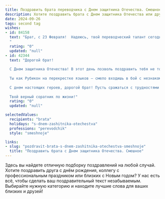 ```yaml
---
title: Поздравить брата переводчика с Днем защитника Отечества. Смешное
description: Хотите поздравить брата с Днем защитника Отечества или другим праздником? Наш ИИ создаст незабываемое поздравление, а вы обязательно выделитесь среди других.  
date: 2024-09-26
tags: second tag
wishes:
- id: 84158
  text: "Брат, с 23 Февраля!  Надеюсь, твой переводческий талант сегодня пригодится тебе для расшифровки поздравлений от поклонниц (которые, я уверен, уже выстроились в очередь).  Пусть твой запас \"боевых\" фраз будет неисчерпаем, а враги (ошибки в переводах) повержены!  Главное – не переведи стрелки, если кто-то спросит, где ты взял такой крутой подарок! 😉
  "
  rating: "0"
  updated: "null"
- id: 42344
  text: "Дорогой брат!
  
  С Днем защитника Отечества! В этот день позволь поздравить тебя не только как защитника, но и как переводчика, что, по сути, делает тебя воином слов и сражающимся за смысл!
  
  Ты как Рубикон на перекрестке языков – смело входишь в бой с незнакомыми фразами и не знаешь, что такое пахать на одном поле с унылыми текстами. Пускай твои переводы будут такими же ясными и точными, как твое желание отпраздновать этот день с распахнутым сердцем и бокалом в руках!
  
  С днем настоящих героев, дорогой брат! Пусть сражаться с трудностями (в языке и жизни) будет весело, и твои победы всегда звучат как яркие поздравительные тосты! Защитник нашего доброго настроения и языка – всегда на страже юмора!
  
  Твой верный соратник по жизни!"
  rating: "0"
  updated: "null"

selectedValues:
  recipients: "brata"
  holidays: "s-dnem-zashitnika-otechestva"
  professions: "perevodchik"
  style: "smeshnoje"

links:
- slug: "pozdravit-brata-s-dnem-zashitnika-otechestva-smeshnoje"
  title: "Поздравить брата с Днем защитника Отечества. Смешное"
---
```


Здесь вы найдете отличную подборку поздравлений на любой случай.
Хотите поздравить друга с днём рождения, коллегу с профессиональным праздником или близких с Новым годом? У нас есть всё, чтобы сделать ваш поздравительный текст незабываемым. Выбирайте нужную категорию и находите лучшие слова для ваших близких и друзей!
